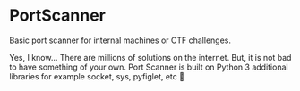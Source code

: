 # PortScanner
Basic port scanner for internal machines or CTF challenges.

Yes, I know... There are millions of solutions on the internet. But, it is not bad to have something of your own.
Port Scanner is built on Python 3 additional libraries for example socket, sys, pyfiglet, etc 👀
